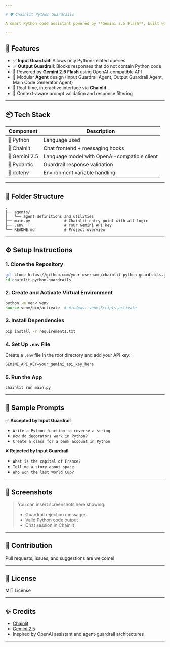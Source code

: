 ```yaml
---

# 🛡️ Chainlit Python Guardrails

A smart Python code assistant powered by **Gemini 2.5 Flash**, built with **Chainlit**. It uses agent-based **guardrails** to ensure users ask only Python-related questions — and only Python code gets returned.

---
```


## 🚀 Features

* ✅ **Input Guardrail**: Allows only Python-related queries
* ✅ **Output Guardrail**: Blocks responses that do not contain Python code
* 🤖 Powered by **Gemini 2.5 Flash** using OpenAI-compatible API
* 🧠 Modular **Agent** design (Input Guardrail Agent, Output Guardrail Agent, Main Code Generator Agent)
* 🧵 Real-time, interactive interface via **Chainlit**
* 🧪 Context-aware prompt validation and response filtering

---

## 📦 Tech Stack

| Component     | Description                                  |
| ------------- | -------------------------------------------- |
| 🐍 Python     | Language used                                |
| 🔗 Chainlit   | Chat frontend + messaging hooks              |
| 🧠 Gemini 2.5 | Language model with OpenAI-compatible client |
| 🔐 Pydantic   | Guardrail response validation                |
| 🌱 dotenv     | Environment variable handling                |

---

## 📁 Folder Structure

```
.
├── agents/
│   └── agent definitions and utilities
├── main.py               # Chainlit entry point with all logic
├── .env                  # Your Gemini API key
└── README.md             # Project overview
```

---

## ⚙️ Setup Instructions

### 1. Clone the Repository

```bash
git clone https://github.com/your-username/chainlit-python-guardrails.git
cd chainlit-python-guardrails
```

### 2. Create and Activate Virtual Environment

```bash
python -m venv venv
source venv/bin/activate  # Windows: venv\Scripts\activate
```

### 3. Install Dependencies

```bash
pip install -r requirements.txt
```

### 4. Set Up `.env` File

Create a `.env` file in the root directory and add your API key:

```env
GEMINI_API_KEY=your_gemini_api_key_here
```

### 5. Run the App

```bash
chainlit run main.py
```

---

## 🧪 Sample Prompts

✅ **Accepted by Input Guardrail**

* `Write a Python function to reverse a string`
* `How do decorators work in Python?`
* `Create a class for a bank account in Python`

❌ **Rejected by Input Guardrail**

* `What is the capital of France?`
* `Tell me a story about space`
* `Who won the last World Cup?`

---

## 📌 Screenshots

> You can insert screenshots here showing:
>
> * Guardrail rejection messages
> * Valid Python code output
> * Chat session in Chainlit

---

## 🤝 Contribution

Pull requests, issues, and suggestions are welcome!

---

## 📄 License

MIT License

---

## ✨ Credits

* [Chainlit](https://github.com/Chainlit/chainlit)
* [Gemini 2.5](https://deepmind.google/technologies/gemini/)
* Inspired by OpenAI assistant and agent-guardrail architectures

---

